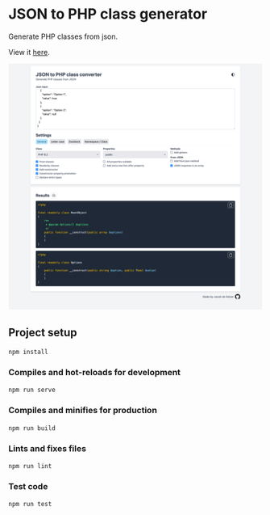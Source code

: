 # JSON to PHP class generator

Generate PHP classes from json.

View it [here](https://jacobdekeizer.github.io/json-to-php-generator/).

![Screenshot](/screenshots/screenshot.png?raw=true "Screenshot")

## Project setup
```
npm install
```

### Compiles and hot-reloads for development
```
npm run serve
```

### Compiles and minifies for production
```
npm run build
```

### Lints and fixes files
```
npm run lint
```

### Test code
```
npm run test
```
